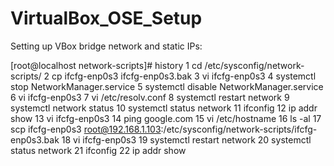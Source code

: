 # VirtualBox_OSE_Setup

Setting up VBox bridge network and static IPs:

[root@localhost network-scripts]# history
    1  cd /etc/sysconfig/network-scripts/
    2  cp ifcfg-enp0s3 ifcfg-enp0s3.bak
    3  vi ifcfg-enp0s3
    4  systemctl stop NetworkManager.service
    5  systemctl disable NetworkManager.service
    6  vi ifcfg-enp0s3
    7  vi /etc/resolv.conf 
    8  systemctl restart network
    9  systemctl network status
   10  systemctl status network
   11  ifconfig
   12  ip addr show
   13  vi ifcfg-enp0s3
   14  ping google.com
   15  vi /etc/hostname
   16  ls -al
   17  scp ifcfg-enp0s3 root@192.168.1.103:/etc/sysconfig/network-scripts/ifcfg-enp0s3.bak
   18  vi ifcfg-enp0s3
   19  systemctl restart network
   20  systemctl status network
   21  ifconfig
   22  ip addr show
